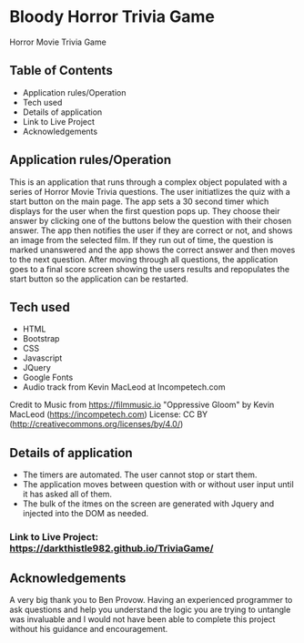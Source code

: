 # Bloody Horror Trivia Game
Horror Movie Trivia Game

## Table of Contents
* Application rules/Operation
* Tech used
* Details of application
* Link to Live Project
* Acknowledgements

## Application rules/Operation

This is an application that runs through a complex object populated with a series of Horror Movie Trivia questions. The user initiatlizes the quiz with a start button on the main page. The app sets a 30 second timer which displays for the user when the first question pops up. They choose their answer by clicking one of the buttons below the question with their chosen answer. The app then notifies the user if they are correct or not, and shows an image from the selected film. If they run out of time, the question is marked unanswered and the app shows the correct answer and then moves to the next question. After moving through all questions, the application goes to a final score screen showing the users results and repopulates the start button so the application can be restarted.

## Tech used
* HTML
* Bootstrap
* CSS
* Javascript
* JQuery
* Google Fonts
* Audio track from Kevin MacLeod at Incompetech.com

Credit to Music from https://filmmusic.io
          "Oppressive Gloom" by Kevin MacLeod (https://incompetech.com)
          License: CC BY (http://creativecommons.org/licenses/by/4.0/)


## Details of application
* The timers are automated. The user cannot stop or start them.
* The application moves between question with or without user input until it has asked all of them.
* The bulk of the itmes on the screen are generated with Jquery and injected into the DOM as needed.

### Link to Live Project: https://darkthistle982.github.io/TriviaGame/

## Acknowledgements

A very big thank you to Ben Provow. Having an experienced programmer to ask questions and help you understand the logic you are trying to untangle was invaluable and I would not have been able to complete this project without his guidance and encouragement.
